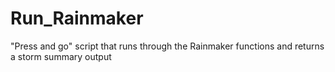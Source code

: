 # Run_Rainmaker
"Press and go" script that runs through the Rainmaker functions and returns a storm summary output
